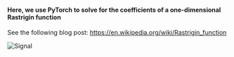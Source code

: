 
####  Here, we use PyTorch to solve for the coefficients of a one-dimensional Rastrigin function

See the following blog post: 
https://en.wikipedia.org/wiki/Rastrigin_function

![Signal](https://github.com/michaelalex94536/PyTorchProjects/blob/main/images/Rastrigin.png)
